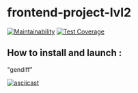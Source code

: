 # frontend-project-lvl2

[![Maintainability](https://api.codeclimate.com/v1/badges/b869eeefe95ce274c3d4/maintainability)](https://codeclimate.com/github/hartdegen/frontend-project-lvl2/maintainability)
[![Test Coverage](https://api.codeclimate.com/v1/badges/b869eeefe95ce274c3d4/test_coverage)](https://codeclimate.com/github/hartdegen/frontend-project-lvl2/test_coverage)


How to install and launch :
--------------------------
"gendiff"

[![asciicast](https://asciinema.org/a/tguDkWdXIA6fd9m7fEzreafBS.svg)](https://asciinema.org/a/r5irSgJt7GpeeSnA9LCbxn8hw)
